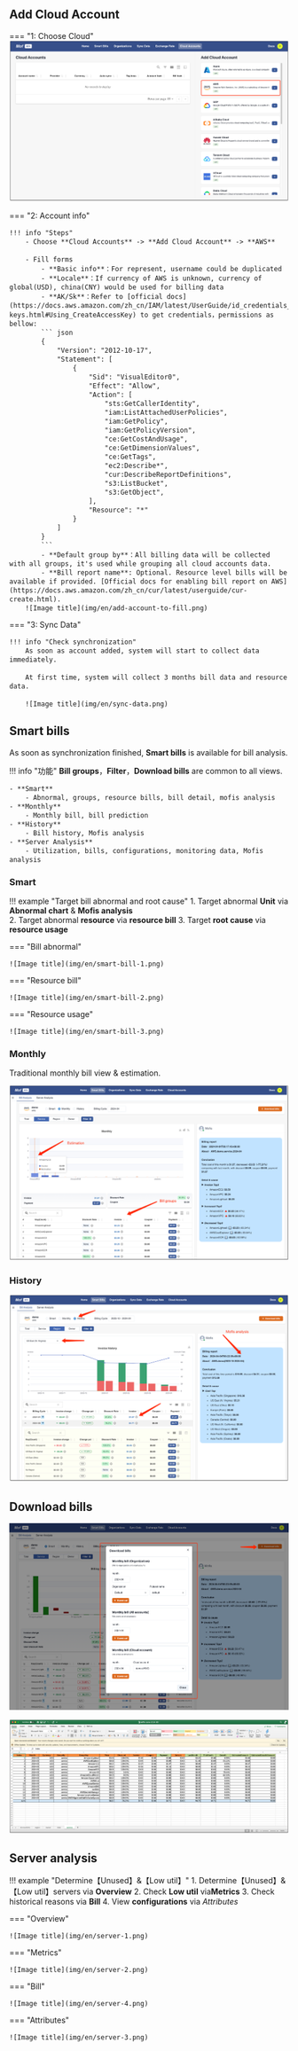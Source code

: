## Add Cloud Account
=== "1: Choose Cloud"
    ![](img/en/add-account-to-choose.png)

=== "2: Account info"

    !!! info "Steps"
        - Choose **Cloud Accounts** -> **Add Cloud Account** -> **AWS**

        - Fill forms
            - **Basic info**：For represent, username could be duplicated
            - **Locale**：If currency of AWS is unknown, currency of global(USD), china(CNY) would be used for billing data
            - **AK/Sk**：Refer to [official docs](https://docs.aws.amazon.com/zh_cn/IAM/latest/UserGuide/id_credentials_access-keys.html#Using_CreateAccessKey) to get credentials，permissions as bellow:
            ``` json
            {
                "Version": "2012-10-17",
                "Statement": [
                    {
                        "Sid": "VisualEditor0",
                        "Effect": "Allow",
                        "Action": [
                            "sts:GetCallerIdentity",
                            "iam:ListAttachedUserPolicies",
                            "iam:GetPolicy",
                            "iam:GetPolicyVersion",
                            "ce:GetCostAndUsage",
                            "ce:GetDimensionValues",
                            "ce:GetTags",
                            "ec2:Describe*",
                            "cur:DescribeReportDefinitions",
                            "s3:ListBucket",
                            "s3:GetObject",
                        ],
                        "Resource": "*"
                    }
                ]
            }
            ```
            - **Default group by**：All billing data will be collected with all groups, it's used while grouping all cloud accounts data.
            - **Bill report name**: Optional. Resource level bills will be available if provided. [Official docs for enabling bill report on AWS](https://docs.aws.amazon.com/zh_cn/cur/latest/userguide/cur-create.html). 
        ![Image title](img/en/add-account-to-fill.png)

=== "3: Sync Data"

    !!! info "Check synchronization"
        As soon as account added, system will start to collect data immediately. 

        At first time, system will collect 3 months bill data and resource data.
    
        ![Image title](img/en/sync-data.png)

## Smart bills
As soon as synchronization finished, **Smart bills** is available for bill analysis.

!!! info "功能"
    **Bill groups**，**Filter**，**Download bills** are common to all views.

    - **Smart**
        - Abnormal, groups, resource bills, bill detail, mofis analysis
    - **Monthly**
        - Monthly bill, bill prediction
    - **History**
        - Bill history, Mofis analysis
    - **Server Analysis**
        - Utilization, bills, configurations, monitoring data, Mofis analysis

### Smart
!!! example "Target bill abnormal and root cause"
    1. Target abnormal **Unit** via **Abnormal chart** & **Mofis analysis**  
    2. Target abnormal **resource** via **resource bill**
    3. Target **root cause** via **resource usage**

=== "Bill abnormal"

    ![Image title](img/en/smart-bill-1.png)

=== "Resource bill"

    ![Image title](img/en/smart-bill-2.png)

=== "Resource usage"

    ![Image title](img/en/smart-bill-3.png)

### Monthly
Traditional monthly bill view & estimation.

![Image title](img/en/monthly-bill.png)

### History
![Image title](img/en/bill-trend.png)

## Download bills
![Image title](img/en/download-bill.png)

![Image title](img/en/download-bill-excel.png)

## Server analysis
!!! example "Determine【Unused】&【Low util】"
    1. Determine【Unused】&【Low util】servers via **Overview**
    2. Check **Low util** via**Metrics**
    3. Check historical reasons via **Bill**
    4. View **configurations** via *Attributes*

=== "Overview"

    ![Image title](img/en/server-1.png)

=== "Metrics"

    ![Image title](img/en/server-2.png)

=== "Bill"

    ![Image title](img/en/server-4.png)

=== "Attributes"

    ![Image title](img/en/server-3.png)


